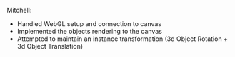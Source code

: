 Mitchell:
- Handled WebGL setup and connection to canvas
- Implemented the objects rendering to the canvas
- Attempted to maintain an instance transformation (3d Object Rotation + 3d Object Translation)